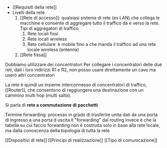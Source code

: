 - [[Requisiti della rete]]
- Livelli della rete
	1. [[Rete di accesso]]: qualsiasi sistema di rete (es LAN) che collega le macchine e consente di aggregare tutto il traffico da e verso la rete. Tipi di aggregatori di traffico
		1. Rete locali fissi
		2. Rete locali wireless
		3. Rete cellulare: è mobile fino a che manda il traffico ad una rete locale wireless (antenna)
	2. [[Rete fissa]]

Dobbiamo utilizzare dei concentratori
Per collegare i concentratori delle due reti, dati i loro indirizzi R1 e R2, non posso usare direttamente un cavo ma userò altri concentratori

La rete è quindi un insieme interconnesso di concentratori di traffico, [[Router]], che consentono di raggiungere una destinazione con un cammino multi hop (multi salto).

Si parla di **rete a commutazione di pacchetti**

Termine forwarding: processo in grado di trasferire unita dati da una porta di ingresso a una porta d uscita
Il "forwarding" dal routing invece è che la tabella su cui faccio forwarding non è costruita solo in base alla rete locale, ma dalla conoscenza della topologia di tutta la rete

[[Dispositivi di rete]]
[[Principi di realizzazione]]
[[Tipo di comunicazione]]